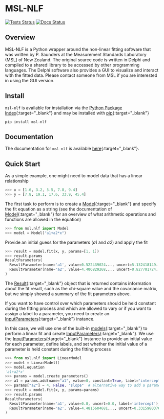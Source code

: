 # MSL-NLF

[![Tests Status](https://github.com/MSLNZ/msl-nlf/actions/workflows/tests.yml/badge.svg)](https://github.com/MSLNZ/msl-nlf/actions/workflows/tests.yml)
[![Docs Status](https://github.com/MSLNZ/msl-nlf/actions/workflows/docs.yml/badge.svg)](https://github.com/MSLNZ/msl-nlf/actions/workflows/docs.yml)

## Overview
MSL-NLF is a Python wrapper around the non-linear fitting software that was written by P. Saunders at the Measurement Standards Laboratory (MSL) of New Zealand. The original source code is written in Delphi and compiled to a shared library to be accessed by other programming languages. The Delphi software also provides a GUI to visualize and interact with the fitted data. Please contact someone from MSL if you are interested in using the GUI version.

## Install
`msl-nlf` is available for installation via the [Python Package Index](https://pypi.org/){:target="_blank"} and may be installed with [pip](https://pip.pypa.io/en/stable/){:target="_blank"}

```console
pip install msl-nlf
```

## Documentation
The documentation for `msl-nlf` is available [here](https://mslnz.github.io/msl-nlf/){:target="_blank"}.

## Quick Start
As a simple example, one might need to model data that has a linear relationship

```python
>>> x = [1.6, 3.2, 5.5, 7.8, 9.4]
>>> y = [7.8, 19.1, 17.6, 33.9, 45.4]
```

The first task to perform is to create a [Model]{:target="_blank"} and specify the fit equation as a string (see the documentation of [Model]{:target="_blank"} for an overview of what arithmetic operations and functions are allowed in the equation)

```python
>>> from msl.nlf import Model
>>> model = Model("a1+a2*x")

```

Provide an initial guess for the parameters (*a1* and *a2*) and apply the fit

```python
>>> result = model.fit(x, y, params=[1, 1])
>>> result.params
ResultParameters(
  ResultParameter(name='a1', value=0.522439024..., uncert=5.132418149..., label=None),
  ResultParameter(name='a2', value=4.406829268..., uncert=0.827701724..., label=None)
)

```

The [Result]{:target="_blank"} object that is returned contains information about the fit result, such as the chi-square value and the covariance matrix, but we simply showed a summary of the fit parameters above.

If you want to have control over which parameters should be held constant during the fitting process and which are allowed to vary or if you want to assign a label to a parameter, you need to create an [InputParameters]{:target="_blank"} instance.

In this case, we will use one of the built-in [models]{:target="_blank"} to perform a linear fit and create [InputParameters]{:target="_blank"}. We use the [InputParameters]{:target="_blank"} instance to provide an initial value for each parameter, define labels, and set whether the initial value of a parameter is held constant during the fitting process

```python
>>> from msl.nlf import LinearModel
>>> model = LinearModel()
>>> model.equation
'a1+a2*x'
>>> params = model.create_parameters()
>>> a1 = params.add(name="a1", value=0, constant=True, label="intercept")
>>> params["a2"] = 4, False, "slope"  # alternative way to add a parameter
>>> result = model.fit(x, y, params=params)
>>> result.params
ResultParameters(
  ResultParameter(name='a1', value=0.0, uncert=0.0, label='intercept'),
  ResultParameter(name='a2', value=4.4815604681..., uncert=0.3315980376..., label='slope')
)

```

[Model]: https://mslnz.github.io/msl-nlf/api/model/#msl.nlf.model.Model
[InputParameters]: https://mslnz.github.io/msl-nlf/api/parameters/#msl.nlf.parameters.InputParameters
[Result]: https://mslnz.github.io/msl-nlf/api/datatypes/#msl.nlf.datatypes.Result
[models]: https://mslnz.github.io/msl-nlf/api/models/
